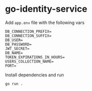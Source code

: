 # go-identity-service

Add `app.env` file with the following vars
```
DB_CONNECTION_PREFIX=
DB_CONNECTION_SUFFIX=
DB_USER=
DB_PASSWORD=
JWT_SECRET=
DB_NAME=
TOKEN_EXPIRATIONS_IN_HOURS=
USERS_COLLECTION_NAME=
PORT=
```
Install dependencies and run

`go run .`
